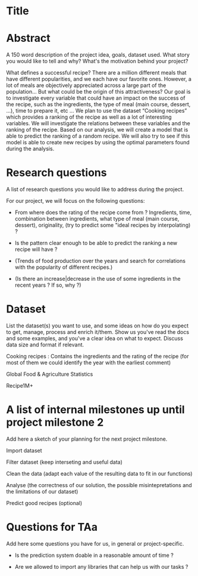 # Title

# Abstract
A 150 word description of the project idea, goals, dataset used. What story you would like to tell and why? What's the motivation behind your project?

What defines a successful recipe? There are a million different meals that have different popularities, and we each have our favorite ones. However, a lot of meals are objectively appreciated across a large part of the population… But what could be the origin of this attractiveness? Our goal is to investigate every variable that could have an impact on the success of the recipe, such as the ingredients, the type of meal (main course, dessert, …), time to prepare it, etc … We plan to use the dataset “Cooking recipes” which provides a ranking of the recipe as well as a lot of interesting variables. We will investigate the relations between these variables and the ranking of the recipe. Based on our analysis, we will create a model that is able to predict the ranking of a random recipe. We will also try to see if this model is able to create new recipes by using the optimal parameters found during the analysis.



# Research questions
A list of research questions you would like to address during the project.

For our project, we will focus on the following questions:

- From where does the rating of the recipe come from ? Ingredients, time, combination between ingredients, what type of meal (main course, dessert), originality, (try to predict some "ideal recipes by interpolating) ?

- Is the pattern clear enough to be able to predict the ranking a new recipe will have ? 

- (Trends of food production over the years and search for correlations with the popularity of different recipes.)

- (Is there an increase|decrease in the use of some ingredients in the recent years ? If so, why ?)





# Dataset
List the dataset(s) you want to use, and some ideas on how do you expect to get, manage, process and enrich it/them. Show us you've read the docs and some examples, and you've a clear idea on what to expect. Discuss data size and format if relevant.

Cooking recipes : Contains the ingredients and the rating of the recipe (for most of them we could identify the year with the earliest comment)

Global Food & Agriculture Statistics

Recipe1M+



# A list of internal milestones up until project milestone 2
Add here a sketch of your planning for the next project milestone.

Import dataset

Filter dataset (keep interseting and useful data)

Clean the data (adapt each value of the resulting data to fit in our functions)

Analyse (the correctness of  our solution, the possible misintepretations and the limitations of our dataset)

Predict good recipes (optional)



# Questions for TAa
Add here some questions you have for us, in general or project-specific.
- Is the prediction system doable in a reasonable amount of time ? 

- Are we allowed to import any libraries that can help us with our tasks ?
